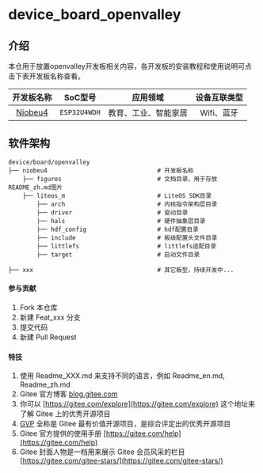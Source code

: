 # device_board_openvalley

## 介绍
本仓用于放置openvalley开发板相关内容，各开发板的安装教程和使用说明可点击下表开发板名称查看。

|           开发板名称            |   SoC型号    |       应用领域       | 设备互联类型 |
| :-----------------------------: | :----------: | :------------------: | :----------: |
| [Niobeu4](niobeu4/README_zh.md) | `ESP32U4WDH` | 教育、工业、智能家居 |  Wifi、蓝牙  |

## 软件架构
```
device/board/openvalley
├── niobeu4                               # 开发板名称
    ├── figures                           # 文档目录，用于存放README_zh.md图片
    ├── liteos_m                          # LiteOS SDK目录
        ├── arch                          # 内核指令架构层目录
        ├── driver                        # 驱动目录
        ├── hals                          # 硬件抽象层目录
        ├── hdf_config                    # hdf配置目录
        ├── include                       # 板级配置头文件目录
        ├── littlefs                      # littlefs适配目录
        ├── target                        # 启动文件目录

├── xxx                                   # 其它板型，持续开发中...                    
```

#### 参与贡献

1.  Fork 本仓库
2.  新建 Feat_xxx 分支
3.  提交代码
4.  新建 Pull Request


#### 特技

1.  使用 Readme\_XXX.md 来支持不同的语言，例如 Readme\_en.md, Readme\_zh.md
2.  Gitee 官方博客 [blog.gitee.com](https://blog.gitee.com)
3.  你可以 [https://gitee.com/explore](https://gitee.com/explore) 这个地址来了解 Gitee 上的优秀开源项目
4.  [GVP](https://gitee.com/gvp) 全称是 Gitee 最有价值开源项目，是综合评定出的优秀开源项目
5.  Gitee 官方提供的使用手册 [https://gitee.com/help](https://gitee.com/help)
6.  Gitee 封面人物是一档用来展示 Gitee 会员风采的栏目 [https://gitee.com/gitee-stars/](https://gitee.com/gitee-stars/)
